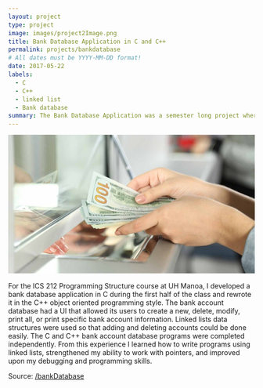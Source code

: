 ```yaml
---
layout: project
type: project
image: images/project2Image.png
title: Bank Database Application in C and C++
permalink: projects/bankdatabase
# All dates must be YYYY-MM-DD format!
date: 2017-05-22
labels:
  - C
  - C++
  - linked list
  - Bank database
summary: The Bank Database Application was a semester long project where accounts were added, deleted, and modified using linked lists in C and C++.
---
```


<img class=" ui small rounded images " src="../images/bankIntro.jpg">

For the ICS 212 Programming Structure course at UH Manoa, I developed a bank database application in C during the first half of the class and rewrote it in the C++ object oriented programming style. The bank account database had a UI that allowed its users to create a new, delete, modify, print all, or print specific bank account information. Linked lists data structures were used so that adding and deleting accounts could be done easily. The C and C++ bank account database programs were completed independently.
From this experience I learned how to write programs using linked lists, strengthened my ability to work with pointers, and improved upon my debugging and programming skills. 


Source: <a href="https://github.com/victoria-soto/bankDatabase"><i class="large github icon"></i>/bankDatabase</a>



